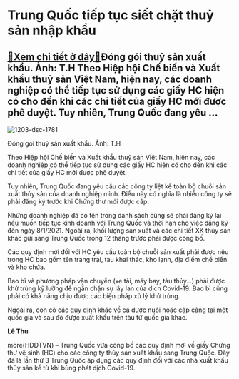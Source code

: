 Trung Quốc tiếp tục siết chặt thuỷ sản nhập khẩu
================================================

[:gift:Xem chi tiết ở đây:gift:](https://hddtvn.com/trung-quoc-tiep-tuc-siet-chat-thuy-san-nhap-khau/)Đóng gói thuỷ sản xuất khẩu. Ảnh: T.H Theo Hiệp hội Chế biến và Xuất khẩu thuỷ sản Việt Nam, hiện nay, các doanh nghiệp có thể tiếp tục sử dụng các giấy HC hiện có cho đến khi các chi tiết của giấy HC mới được phê duyệt. Tuy nhiên, Trung Quốc đang yêu …
-------------------------------------------------------------------------------------------------------------------------------------------------------------------------------------------------------------------------------------------------------------





![1203-dsc-1781](https://hddtvn.com/wp-content/uploads/2021/01/1203_DSC_1781.jpg "Trung Quốc tiếp tục siết chặt thuỷ sản nhập khẩu")


Đóng gói thuỷ sản xuất khẩu. Ảnh: T.H



Theo Hiệp hội Chế biến và Xuất khẩu thuỷ sản Việt Nam, hiện nay, các doanh nghiệp có thể tiếp tục sử dụng các giấy HC hiện có cho đến khi các chi tiết của giấy HC mới được phê duyệt.


Tuy nhiên, Trung Quốc đang yêu cầu các công ty liệt kê toàn bộ chuỗi sản xuất thủy sản của doanh nghiệp mình. Điều này có nghĩa là nhiều công ty sẽ phải đăng ký trước khi Chứng thư mới được cấp.


Những doanh nghiệp đã có tên trong danh sách cũng sẽ phải đăng ký lại nếu muốn tiếp tục kinh doanh với Trung Quốc và thời hạn cho việc đăng ký đến ngày 8/1/2021. Ngoài ra, khối lượng sản xuất và các chi tiết XK thủy sản khác gửi sang Trung Quốc trong 12 tháng trước phải được công bố.


Các quy định mới đối với HC yêu cầu toàn bộ chuỗi sản xuất phải được nêu trong HC bao gồm tên trang trại, tàu khai thác, kho lạnh, địa điểm chế biến và kho chứa.


Bao bì và phương pháp vận chuyển (xe tải, máy bay, tàu thủy…) phải được khử trùng kỹ lưỡng để ngăn chặn sự lây lan của dịch Covid-19. Bao bì cũng phải có khả năng chịu được các biện pháp xử lý khử trùng.


Ngoài ra, còn có các quy định khác về cá được nuôi hoặc cập cảng tại một quốc gia và sau đó được xuất khẩu trên tàu từ quốc gia khác.




**Lê Thu**



more(HDDTVN) – Trung Quốc vừa công bố các quy định mới về giấy Chứng thư vệ sinh (HC) cho các công ty thủy sản xuất khẩu sang Trung Quốc. Đây đã là lần thứ 3 Trung Quốc áp dụng các quy định đối với các nhà xuất khẩu thủy sản kể từ khi bùng phát dịch Covid-19.

